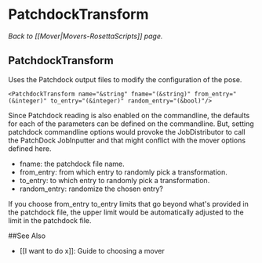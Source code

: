 # PatchdockTransform
*Back to [[Mover|Movers-RosettaScripts]] page.*
## PatchdockTransform

Uses the Patchdock output files to modify the configuration of the pose.

```
<PatchdockTransform name="&string" fname="(&string)" from_entry="(&integer)" to_entry="(&integer)" random_entry="(&bool)"/>
```

Since Patchdock reading is also enabled on the commandline, the defaults for each of the parameters can be defined on the commandline. But, setting patchdock commandline options would provoke the JobDistributor to call the PatchDock JobInputter and that might conflict with the mover options defined here.

-   fname: the patchdock file name.
-   from\_entry: from which entry to randomly pick a transformation.
-   to\_entry: to which entry to randomly pick a transformation.
-   random\_entry: randomize the chosen entry?

If you choose from\_entry to\_entry limits that go beyond what's provided in the patchdock file, the upper limit would be automatically adjusted to the limit in the patchdock file.


##See Also

* [[I want to do x]]: Guide to choosing a mover